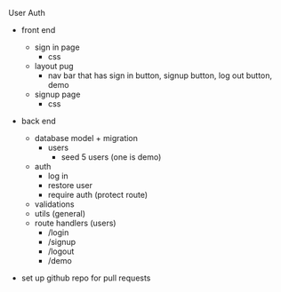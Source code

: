 User Auth


- front end
    - sign in page
        - css
    - layout pug
        - nav bar that has sign in button, signup button, log out button, demo
    - signup page
        - css


- back end
    - database model + migration
        - users
            - seed 5 users (one is demo)
    - auth
        - log in
        - restore user
        - require auth (protect route)
    - validations
    - utils (general)
    - route handlers (users)
        - /login
        - /signup
        - /logout
        - /demo

- set up github repo for pull requests
